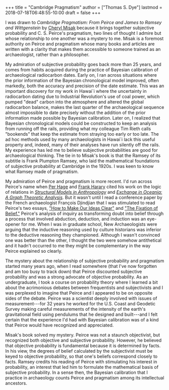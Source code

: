 +++
title = "Cambridge Pragmatism"
author = ["Thomas S. Dye"]
lastmod = 2018-07-18T06:48:55-10:00
draft = false
+++

I was drawn to _Cambridge Pragmatism: From Peirce and James to Ramsey and
Wittgenstein_ by [Cheryl Misak](http://philosophy.utoronto.ca/directory/cheryl-misak/) because it brings together subjective probability
and C. S. Peirce's pragmatism, two lines of thought I admire but whose
relationship to one another was a mystery to me. Misak is a foremost authority
on Peirce and pragmatism whose many books and articles are written with a
clarity that makes them accessible to someone trained as an archaeologist,
rather than a philosopher.

My admiration of subjective probability goes back more than 25 years, and comes
from habits acquired during the practice of Bayesian calibration of
archaeological radiocarbon dates. Early on, I ran across situations where the
prior information of the Bayesian chronological model improved, often markedly,
both the accuracy and precision of the date estimate. This was an important
discovery for my work in Hawai\`i where the uncertainty in radiocarbon dating due
to Industrial Revolution's use of coal power, which pumped "dead" carbon into
the atmosphere and altered the global radiocarbon balance, makes the last
quarter of the archaeological sequence almost impossible to date precisely
without the addition of the prior information made possible by Bayesian
calibration. Later on, I realized that Bayesian chronological models could be
constructed to keep an analysis from running off the rails, providing what my
colleague Tim Rieth calls "bookends" that keep the estimate from straying too
early or too late. The ad hoc methods used by many archaeologists in Hawai\`i
lack this useful property and, indeed, many of their analyses have run silently
off the rails. My experience has led me to believe subjective probabilities are
good for archaeological thinking. The tie in to Misak's book is that the Ramsey
of its subtitle is Frank Plumpton Ramsey, who laid the mathematical foundations
of subjective probability at Cambridge in the 1920s. I was keen to know what
Ramsey made of pragmatism.

My admiration of Peirce and pragmatism is more recent. I'd run across Peirce's
name when [Per Hage](https://escholarship.org/uc/item/1hs7w49v) and [Frank Harary](https://www.nytimes.com/2005/01/25/obituaries/frank-harary-83-a-top-scholar-on-a-mathematical-specialty-dies.html) cited his work on the logic of relations in
[_Structural Models in Anthropology_](https://www.worldcat.org/title/structural-models-in-anthropology/oclc/938930741&referer=brief%5Fresults) and
[_Exchange
in Oceania: A Graph Theoretic Analysis_](https://www.worldcat.org/title/exchange-in-oceania-a-graph-theoretic-analysis/oclc/22307220&referer=brief%5Fresults). But it wasn't until I read a
conference paper by the French archaeologist François Djindjian that I was
stimulated to read Peirce's two essays, ["How to Make Our Ideas Clear"](http://www.peirce.org/writings/p119.html) and ["The
Fixation of Belief."](http://www.peirce.org/writings/p107.html) Peirce's analysis of inquiry as transforming doubt into
belief through a process that involved abduction, deduction, and induction was
an eye-opener for me. When I was in graduate school, New Archaeologists were
arguing that the inductive reasoning used by culture historians was inferior to
the deductive reasoning they championed. Although I wasn't convinced one was
better than the other, I thought the two were somehow antithetical and it hadn't
occurred to me they might be complementary in the way Peirce explained so
clearly.

The mystery about the relationship of subjective probability and pragmatism
started many years ago, when I read somewhere (that I've now forgotten and am
too busy to track down) that Peirce discounted subjective probability and was a
strong advocate of objective probability. As an undergraduate, I took a course
on probability theory where I learned a bit about the acrimonious debates
between frequentists and subjectivists and I was perplexed to imagine that
Peirce and I appeared to be on opposite sides of the debate. Peirce was a
scientist deeply involved with issues of measurement---for 32 years he worked
for the U.S. Coast and Geodetic Survey making careful measurements of the
intensity of the earth's gravitational field using pendulums that he designed
and built---and I felt certain that the experience I'd had with Bayesian
calibration was of a kind that Peirce would have recognized and appreciated.

Misak's book solved my mystery. Peirce was not a staunch objectivist, but
recognized both objective and subjective probability. However, he believed that
objective probability is fundamental because it is determined by facts. In his
view, the degrees of belief calculated by the subjectivist must be keyed to
objective probability, so that one's beliefs correspond closely to facts. Ramsey
credits his reading of Peirce with stimulating his interest in probability, an
interest that led him to formulate the mathematical basis of subjective
probability. In a sense then, the Bayesian calibration that I practice in
archaeology counts Peirce and pragmatism among its intellectual ancestors.
